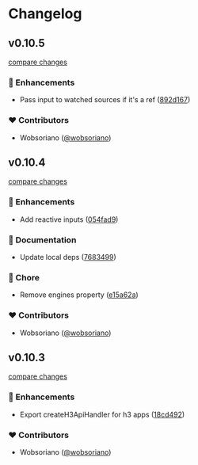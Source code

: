 # Changelog


## v0.10.5

[compare changes](https://github.com/wobsoriano/trpc-nuxt/compare/v0.10.4...v0.10.5)


### 🚀 Enhancements

  - Pass input to watched sources if it's a ref ([892d167](https://github.com/wobsoriano/trpc-nuxt/commit/892d167))

### ❤️  Contributors

- Wobsoriano ([@wobsoriano](http://github.com/wobsoriano))

## v0.10.4

[compare changes](https://github.com/wobsoriano/trpc-nuxt/compare/v0.10.3...v0.10.4)


### 🚀 Enhancements

  - Add reactive inputs ([054fad9](https://github.com/wobsoriano/trpc-nuxt/commit/054fad9))

### 📖 Documentation

  - Update local deps ([7683499](https://github.com/wobsoriano/trpc-nuxt/commit/7683499))

### 🏡 Chore

  - Remove engines property ([e15a62a](https://github.com/wobsoriano/trpc-nuxt/commit/e15a62a))

### ❤️  Contributors

- Wobsoriano ([@wobsoriano](http://github.com/wobsoriano))

## v0.10.3

[compare changes](https://github.com/wobsoriano/trpc-nuxt/compare/v0.10.2...v0.10.3)


### 🚀 Enhancements

  - Export createH3ApiHandler for h3 apps ([18cd492](https://github.com/wobsoriano/trpc-nuxt/commit/18cd492))

### ❤️  Contributors

- Wobsoriano ([@wobsoriano](http://github.com/wobsoriano))

